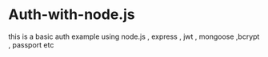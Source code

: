 # Auth-with-node.js
this is a basic auth example using node.js , express , jwt , mongoose ,bcrypt , passport etc
